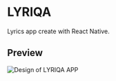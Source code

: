 # LYRIQA

Lyrics app create with React Native.

## Preview

![Design of LYRIQA APP](https://cdn.dribbble.com/users/164040/screenshots/10208389/media/f7fb079d6b46858f2c7fd0d49ad1167a.png)